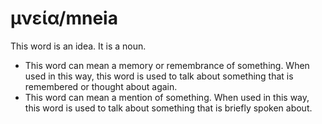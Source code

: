 # μνεία/mneia
This word is an idea. It is a noun.

* This word can mean a memory or remembrance of something. When used in this way, this word is used to talk about something that is remembered or thought about again.
* This word can mean a mention of something. When used in this way, this word is used to talk about something that is briefly spoken about.

